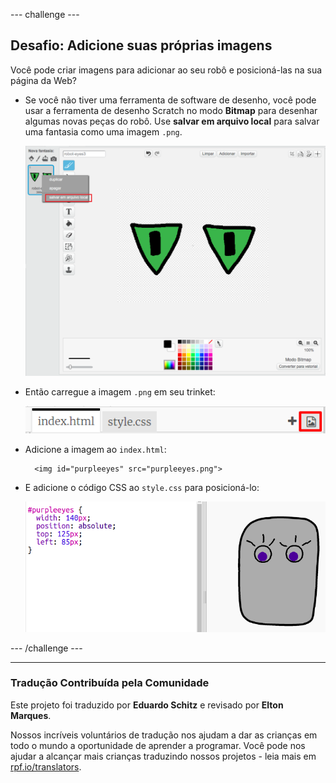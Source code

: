 --- challenge ---

## Desafio: Adicione suas próprias imagens

Você pode criar imagens para adicionar ao seu robô e posicioná-las na sua página da Web?

+ Se você não tiver uma ferramenta de software de desenho, você pode usar a ferramenta de desenho Scratch no modo **Bitmap** para desenhar algumas novas peças do robô. Use **salvar em arquivo local** para salvar uma fantasia como uma imagem `.png`.
    
    ![screenshot](images/robot-scratch-paint.png)

+ Então carregue a imagem `.png` em seu trinket:
    
    ![screenshot](images/robot-image-add.png)

+ Adicione a imagem ao `index.html`:
    
        <img id="purpleeyes" src="purpleeyes.png">
        

+ E adicione o código CSS ao `style.css` para posicioná-lo:
    
    ![screenshot](images/robot-use-purple-eyes.png)

--- /challenge ---
***
### Tradução Contribuída pela Comunidade 

Este projeto foi traduzido por **Eduardo Schitz** e revisado por **Elton Marques**. 

Nossos incríveis voluntários de tradução nos ajudam a dar as crianças em todo o mundo a oportunidade de aprender a programar. Você pode nos ajudar a alcançar mais crianças traduzindo nossos projetos - leia mais em [rpf.io/translators](https://rpf.io/translators).
